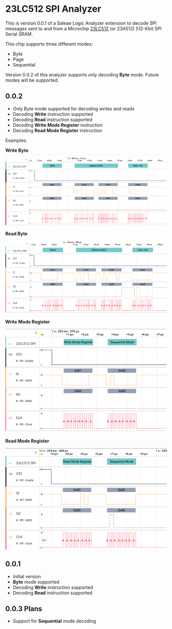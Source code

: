 # 23LC512 SPI Analyzer

This is version 0.0.1 of a Saleae Logic Analyzer extension to decode SPI messages sent to and from a Microchip <a href="https://ww1.microchip.com/downloads/aemDocuments/documents/MPD/ProductDocuments/DataSheets/23A512-23LC512-512-Kbit-SPI-Serial-SRAM-with-SDI-and-SQI-Interface-20005155C.pdf">23LC512</a> (or 23A512) 512-Kbit SPI Serial SRAM.

This chip supports three different modes:

* Byte
* Page
* Sequential

Version 0.0.2 of this analyzer supports _only_ decoding **Byte** mode.  Future modes will be supported.
  
## 0.0.2

* Only Byte mode supported for decoding writes and reads
* Decoding **Write** instruction supported
* Decoding **Read** instruction supported
* Decoding **Write Mode Register** instruction
* Decoding **Read Mode Register** instruction

Examples:

**Write Byte**

![](writeByte.png)

**Read Byte**

![](readByte.png)

**Write Mode Register**

![](writeModeRegister.png)

**Read Mode Register**

![](readModeRegister.png)




## 0.0.1

* Initial version
* **Byte** mode supported
* Decoding **Write** instruction supported
* Decoding **Read** instruction supported



## 0.0.3 Plans

* Support for **Sequential** mode decoding


  